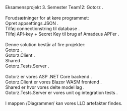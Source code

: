 Eksamensprojekt 3. Semester Team12: Gotorz .\
\
Forudsætninger for at køre programmet:\
Opret appsettings.JSON .\
Tilføj connectionstring til database .\
Tilføj API-key + Secret Key til brug af Amadeus API'er .\
\
Denne solution består af fire projekter:\
Gotorz .\
Gotorz.Client .\
Shared .\
Gotorz.Tests.Server .\
\
Gotorz er vores ASP .NET Core backend .\
Gotorz.Client er vores Blazor WASM frontend .\
Shared er hvor vores delte model lag .\
Gotorz.Tests.Server er vores unit og integration tests .\
\
I mappen /Diagrammer/ kan vores LLD artefakter findes.
